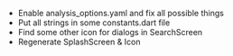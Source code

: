 * Enable analysis_options.yaml and fix all possible things
* Put all strings in some constants.dart file
* Find some other icon for dialogs in SearchScreen
* Regenerate SplashScreen & Icon
